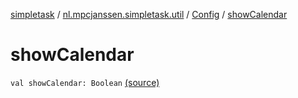 [simpletask](../../index.md) / [nl.mpcjanssen.simpletask.util](../index.md) / [Config](index.md) / [showCalendar](.)

# showCalendar

`val showCalendar: Boolean` [(source)](https://github.com/mpcjanssen/simpletask-android/blob/master/src/main/java/nl/mpcjanssen/simpletask/util/Config.kt#L190)